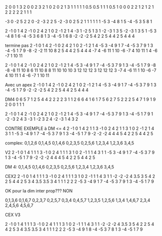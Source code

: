 2 0 0
1 3 2
0 0 2
3 2 1
0 2 0
2 1 3
1 1 1
1 1 0.5 0.5 1 1 1 0.5 1
0 0 0
2 2 1 2 1 2 1 2 2
2 2 2
1 1 1



-3 0 -2
5 2 2
0 -2 -3
2 2 5
-2 -3 0
2 5 2
1 1 1
1 1 1
-5 3 -4
8 1 5
-4 -5 3
5 8 1




2 -1 0
1 4 2
-1 0 2
4 2 1
0 2 -1
2 1 4
-3 1 -2
5 1 3
1 -2 -3
1 3 5
-2 -3 1
3 5 1
-5 3 -4
8 1 6
-4 -5 3
6 8 1
3 -4 -5
1 6 8
-2 -2 -2
5 4 2 2 5 4 4 2 5 4 4 4


termine pas
2 -1 0
1 4 2
-1 0 2
4 2 1
0 2 -1
2 1 4
-5 3 -4
9 1 7
-4 -5 3
7 9 1
3 -4 -5
1 7 9
-8 -2 -2
11 10 8 2 5 4 4 2 5 4 4 4
-7 4 -6
11 1 10
-6 -7 4
10 11 1
4 -6 -7
1 10 11



2 -1 0
1 4 2
-1 0 2
4 2 1
0 2 -1
2 1 4
-5 3 -4
9 1 7
-4 -5 3
7 9 1
3 -4 -5
1 7 9
-8 -8 -8
11 10 8 6 11 10 8 8 11 10 10 10 3 12 12 12 3 12 12 12 3
-7 4 -6
11 1 10
-6 -7 4
10 11 1
4 -6 -7
1 10 11







Avec un apex
2 -1 0
1 4 2
-1 0 2
4 2 1
0 2 -1
2 1 4
-5 3 -4
9 1 7
-4 -5 3
7 9 1
3 -4 -5
1 7 9
-2 -2 -2
5 4 2 2 5 4 4 2 5 4 4 4

DM4
0 6 5
7 1 2
5 4 4
2 2 2 2 3 1
1 2 6
6 4 1
6 1 7
5 6 2
7 5 2
2 2 5
4 7 1
9 1 9
2 0 0
1 1 1




2 -1 0
1 4 2
-1 0 2
4 2 1
0 2 -1
2 1 4
-5 3 -4
9 1 7
-4 -5 3
7 9 1
3 -4 -5
1 7 9
1 -2 -3
2 4 3
-3 1 -2
3 2 4
-2 -3 1
4 3 2



CONTRE EXEMPLE à DM <= 4
2 -1 0
1 4 2 1 1 3
-1 0 2
4 2 1 1 3 1
0 2 -1
2 1 4 3 1 1
-5 3 -4
9 1 7
-4 -5 3
7 9 1
3 -4 -5
1 7 9
-2 -2 -2
4 4 4 5 4 2 2 5 4 4 2 5

complex:
0,1,2,6
0,1,4,5
0,1,4,6
0,2,3,5
0,2,5,6
1,2,3,4
1,2,3,6
3,4,5


V2
2 -1 0
1 4 1 1 1 3
-1 0 2
4 1 1 1 3 1
0 2 -1
1 1 4 3 1 1
-5 3 -4
9 1 7
-4 -5 3
7 9 1
3 -4 -5
1 7 9
-2 -2 -2
4 4 4 5 4 2 2 5 4 4 2 5

DM 4:
0,1,4,5
0,1,4,6
0,2,3,5
0,2,5,6
1,2,3,4
1,2,3,6
3,4,5



CEX2
2 -1 0
1 4 1 1 1 3
-1 0 2
4 1 1 1 3 1
0 2 -1
1 1 4 3 1 1
-2 -2 -2
4 3.5 3 5 4 2 2 5 4 4 2 5 3 4 3.5 3.5 3 4
1 1 1
2 2 2
-5 3 -4
9 1 7
-4 -5 3
7 9 1
3 -4 -5
1 7 9





OK pour la dim inter prop???
NON



0,1,3,6
0,1,6,7
0,2,3,7
0,2,5,7
0,3,4
0,4,5,7
1,2,3,5
1,2,5,6
1,3,4
1,4,6,7
2,3,4
2,4,5,6
4,5,6,7


CEX V3

2 -1 0
1 4 1 1 1 3
-1 0 2
4 1 1 1 3 1
0 2 -1
1 1 4 3 1 1
-2 -2 -2
4 3.5 3 5 4 2 2 5 4 4 2 5 3 4 3.5 3.5 3 4
1 1 1
2 2 2
-5 3 -4
9 1 8
-4 -5 3
7 8 1
3 -4 -5
1 7 9